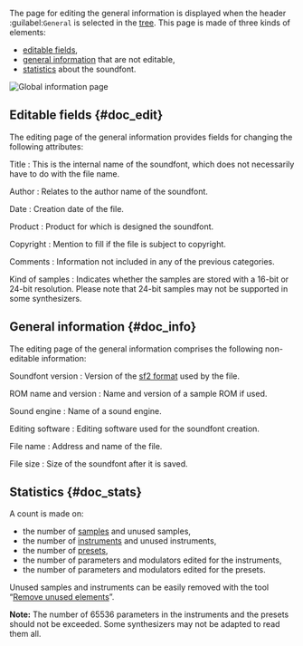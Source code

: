 The page for editing the general information is displayed when the header :guilabel:`General` is selected in the [tree](manual/soundfont-editor/tree.md).
This page is made of three kinds of elements:

* [editable fields](#doc_edit),
* [general information](#doc_info) that are not editable,
* [statistics](#doc_stats) about the soundfont.


![Global information page](images/edit_general.png "Global information page")


## Editable fields {#doc_edit}


The editing page of the general information provides fields for changing the following attributes:

Title
: This is the internal name of the soundfont, which does not necessarily have to do with the file name.

Author
: Relates to the author name of the soundfont.

Date
: Creation date of the file.

Product
: Product for which is designed the soundfont.

Copyright
: Mention to fill if the file is subject to copyright.

Comments
: Information not included in any of the previous categories.

Kind of samples
: Indicates whether the samples are stored with a 16-bit or 24-bit resolution.
  Please note that 24-bit samples may not be supported in some synthesizers.


## General information {#doc_info}


The editing page of the general information comprises the following non-editable information:

Soundfont version
: Version of the [sf2 format](manual/annexes/the-different-soundfont-formats.md#doc_sf2) used by the file.

ROM name and version
: Name and version of a sample ROM if used.

Sound engine
: Name of a sound engine.

Editing software
: Editing software used for the soundfont creation.

File name
: Address and name of the file.

File size
: Size of the soundfont after it is saved.


## Statistics {#doc_stats}


A count is made on:

* the number of [samples](manual/soundfont-editor/editing-pages/sample-editor.md) and unused samples,
* the number of [instruments](manual/soundfont-editor/editing-pages/instrument-editor.md) and unused instruments,
* the number of [presets](manual/soundfont-editor/editing-pages/preset-editor.md),
* the number of parameters and modulators edited for the instruments,
* the number of parameters and modulators edited for the presets.

Unused samples and instruments can be easily removed with the tool “[Remove unused elements](manual/soundfont-editor/tools/global-tools.md#doc_unused)”.

**Note:** The number of 65536 parameters in the instruments and the presets should not be exceeded.
Some synthesizers may not be adapted to read them all.